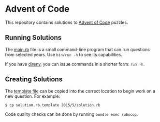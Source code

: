 # Advent of Code

This repository contains solutions to [Advent of Code](https://adventofcode.com/)
puzzles.


## Running Solutions

The [main.rb](./main.rb) file is a small command-line program that can run
questions from selected years. Use `bin/run -h` to see its capabilities.

If you have [direnv](https://direnv.net/), you can issue commands in a shorter
form: `run -h`.


## Creating Solutions

The [template file](./solution.rb.template) can be copied into the correct
location to begin work on a new question. For example:

```
$ cp solution.rb.template 2015/5/solution.rb
```

Code quality checks can be done by running `bundle exec rubocop`.
